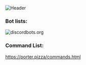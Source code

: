 ![Header](https://i.imgur.com/x6U8j8R.png)

### Bot lists:
![discordbots.org](https://discordbots.org/api/widget/478729456454729728.png)

### Command List:
https://porter.pizza/commands.html
